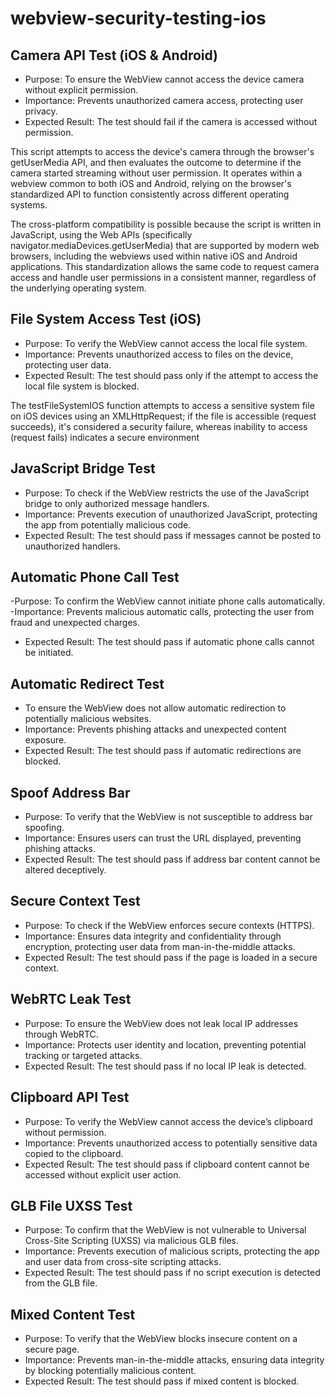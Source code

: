 # webview-security-testing-ios

## Camera API Test (iOS & Android)
- Purpose: To ensure the WebView cannot access the device camera without explicit permission.
- Importance: Prevents unauthorized camera access, protecting user privacy.
- Expected Result: The test should fail if the camera is accessed without permission.

This script attempts to access the device's camera through the browser's getUserMedia API, and then evaluates the outcome to determine if the camera started streaming without user permission. It operates within a webview common to both iOS and Android, relying on the browser's standardized API to function consistently across different operating systems.

The cross-platform compatibility is possible because the script is written in JavaScript, using the Web APIs (specifically navigator.mediaDevices.getUserMedia) that are supported by modern web browsers, including the webviews used within native iOS and Android applications. This standardization allows the same code to request camera access and handle user permissions in a consistent manner, regardless of the underlying operating system.

## File System Access Test (iOS)
- Purpose: To verify the WebView cannot access the local file system.
- Importance: Prevents unauthorized access to files on the device, protecting user data.
- Expected Result: The test should pass only if the attempt to access the local file system is blocked.

The testFileSystemIOS function attempts to access a sensitive system file on iOS devices using an XMLHttpRequest; if the file is accessible (request succeeds), it's considered a security failure, whereas inability to access (request fails) indicates a secure environment

## JavaScript Bridge Test
- Purpose: To check if the WebView restricts the use of the JavaScript bridge to only authorized message handlers.
- Importance: Prevents execution of unauthorized JavaScript, protecting the app from potentially malicious code.
- Expected Result: The test should pass if messages cannot be posted to unauthorized handlers.

## Automatic Phone Call Test
-Purpose: To confirm the WebView cannot initiate phone calls automatically.
-Importance: Prevents malicious automatic calls, protecting the user from fraud and unexpected charges.
- Expected Result: The test should pass if automatic phone calls cannot be initiated.

## Automatic Redirect Test
- To ensure the WebView does not allow automatic redirection to potentially malicious websites.
- Importance: Prevents phishing attacks and unexpected content exposure.
- Expected Result: The test should pass if automatic redirections are blocked.

## Spoof Address Bar
- Purpose: To verify that the WebView is not susceptible to address bar spoofing.
- Importance: Ensures users can trust the URL displayed, preventing phishing attacks.
- Expected Result: The test should pass if address bar content cannot be altered deceptively.

## Secure Context Test
- Purpose: To check if the WebView enforces secure contexts (HTTPS).
- Importance: Ensures data integrity and confidentiality through encryption, protecting user data from man-in-the-middle attacks.
- Expected Result: The test should pass if the page is loaded in a secure context.

## WebRTC Leak Test
- Purpose: To ensure the WebView does not leak local IP addresses through WebRTC.
- Importance: Protects user identity and location, preventing potential tracking or targeted attacks.
- Expected Result: The test should pass if no local IP leak is detected.

## Clipboard API Test
- Purpose: To verify the WebView cannot access the device’s clipboard without permission.
- Importance: Prevents unauthorized access to potentially sensitive data copied to the clipboard.
- Expected Result: The test should pass if clipboard content cannot be accessed without explicit user action.

## GLB File UXSS Test
- Purpose: To confirm that the WebView is not vulnerable to Universal Cross-Site Scripting (UXSS) via malicious GLB files.
- Importance: Prevents execution of malicious scripts, protecting the app and user data from cross-site scripting attacks.
- Expected Result: The test should pass if no script execution is detected from the GLB file.

## Mixed Content Test
- Purpose: To verify that the WebView blocks insecure content on a secure page.
- Importance: Prevents man-in-the-middle attacks, ensuring data integrity by blocking potentially malicious content.
- Expected Result: The test should pass if mixed content is blocked.
